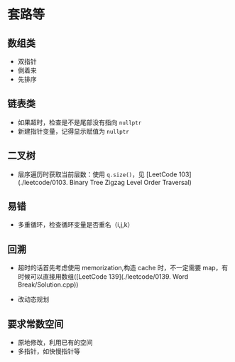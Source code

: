 # 套路等

## 数组类

- 双指针
- 倒着来
- 先排序

## 链表类

- 如果超时，检查是不是尾部没有指向 `nullptr`
- 新建指针变量，记得显示赋值为 `nullptr`

## 二叉树

- 层序遍历时获取当前层数：使用 `q.size()`，见 [LeetCode 103](./leetcode/0103. Binary Tree Zigzag Level Order Traversal)

## 易错

- 多重循环，检查循环变量是否重名（i,j,k）

## 回溯

- 超时的话首先考虑使用 memorization,构造 cache 时，不一定需要 map，有时候可以直接用数组([LeetCode 139](./leetcode/0139. Word Break/Solution.cpp))

- 改动态规划

## 要求常数空间

- 原地修改，利用已有的空间
- 多指针，如快慢指针等
